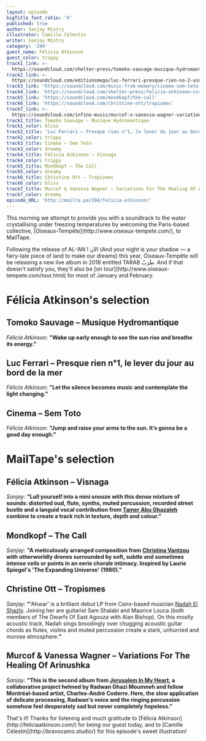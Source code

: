 ```yaml
---
layout: episode
bigTitle_font_ratio: '6'
published: true
author: Sanjay Mistry
illustrator: Camille Célestin
writer: Sanjay Mistry
category: '294'
guest_name: Félicia Atkinson
guest_color: trippy
track1_link: >-
  https://soundcloud.com/shelter-press/tomoko-sauvage-musique-hydromantique-sample-mix-sp087
track2_link: >-
  https://soundcloud.com/editionsmego/luc-ferrari-presque-rien-no-2-ainsi-continue-la-nuit-dans-ma-tete-multiple-excerpt-regrm-005
track3_link: 'https://soundcloud.com/music-from-memory/cinema-sem-teto'
track4_link: 'https://soundcloud.com/shelter-press/felicia-atkinson-visnaga-sp081'
track5_link: 'https://soundcloud.com/mondkopf/the-call'
track6_link: 'https://soundcloud.com/christine-ott/tropismes'
track7_link: >-
  https://soundcloud.com/infine-music/murcof-x-vanessa-wagner-variations-for-the-healing-of-arinushka-arvo-part-edit-version
track1_title: Tomoko Sauvage – Musique Hydromantique
track1_color: bliss
track2_title: 'Luc Ferrari – Presque rien n°1, le lever du jour au bord de la mer'
track2_color: trippy
track3_title: Cinema – Sem Teto
track3_color: dreamy
track4_title: Félicia Atkinson – Visnaga
track4_color: trippy
track5_title: Mondkopf – The Call
track5_color: dreamy
track6_title: Christine Ott – Tropismes
track6_color: bliss
track7_title: Murcof & Vanessa Wagner – Variations For The Healing Of Arinushka
track7_color: dreamy
episode_URL: 'http://mailta.pe/294/felicia-atkinson/'
---
```

<p id="introduction">This morning we attempt to provide you with a soundtrack to the water crystallising under freezing temperatures by welcoming the Paris-based collective, [Oiseaux-Tempête](http://www.oiseaux-tempete.com/), to MailTape.</p>
<p>Following the release of AL-‘AN ! الآن (And your night is your shadow — a fairy-tale piece of land to make our dreams) this year, Oiseaux-Tempête will be releasing a new live album in 2018 entitled TARAB طَرَبٌ. And if that doesn't satisfy you, they'll also be [on tour](http://www.oiseaux-tempete.com/tour.html) for most of January and February.</p>


# Félicia Atkinson's selection


## Tomoko Sauvage – Musique Hydromantique
_Félicia Atkinson_: **"**Wake up early enough to see the sun rise and breathe its energy.**"**

## Luc Ferrari – Presque rien n°1, le lever du jour au bord de la mer
_Félicia Atkinson_: **"**Let the silence becomes music and contemplate the light changing.**"**

## Cinema – Sem Toto
_Félicia Atkinson_: **"**Jump and raise your arms to the sun. It’s gonna be a good day enough.**"**


# MailTape's selection

## Félicia Atkinson – Visnaga
_Sanjay_: **"**Lull yourself into a mini snooze with this dense mixture of sounds: distorted oud, flute, synths, muted percussion, recorded street bustle and a languid vocal contribution from [Tamer Abu Ghazaleh](http://www.tamer.ag/) combine to create a track rich in texture, depth and colour.**"**

## Mondkopf – The Call
_Sanjay_: **"**A meticulously arranged composition from [Christina Vantzou](http://www.christinavantzou.com/) with otherworldly drones surrounded by soft, subtle and sometimes intense veils or points in an eerie chorale intimacy. Inspired by Laurie Spiegel's 'The Expanding Universe' (1980).**"**

## Christine Ott – Tropismes
_Sanjay_: **"**'Ahwar' is a brilliant debut LP from Cairo-based musician [Nadah El Shazly](https://nadahelshazly.bandcamp.com/). Joining her are guitarist Sam Shalabi and Maurice Louca (both members of The Dwarfs Of East Agouza with Alan Bishop). On this mostly acoustic track, Nadah sings broodingly over chugging acoustic guitar chords as flutes, violins and muted percussion create a stark, unhurried and morose atmosphere.**"**

## Murcof & Vanessa Wagner – Variations For The Healing Of Arinushka
_Sanjay_: **"**This is the second album from [Jerusalem In My Heart](https://www.jerusaleminmyheart.com/), a collaborative project helmed by Radwan Ghazi Moumneh and fellow Montréal-based artist, Charles-André Coderre. Here, the slow application of delicate processing, Radwan's voice and the ringing percussion somehow feel desperately sad but never completely hopeless.**"**

<p id="outroduction">That's it! Thanks for listening and much gratitude to [Félicia Atkinson](http://feliciaatkinson.com/) for being our guest today, and to [Camille Célestin](http://bravocamo.studio/) for this episode's sweet illustration!</p>
